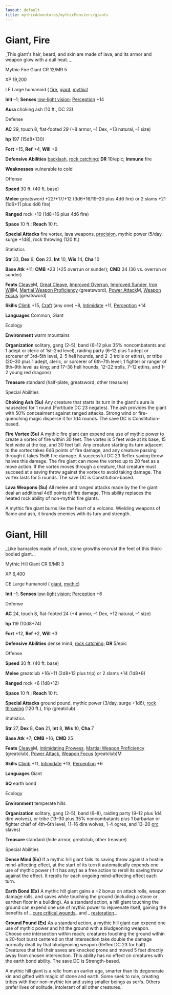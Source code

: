 ```yaml
---
layout: default
title: mythicAdventures/mythicMonsters/giants
---
```

# Giant, Fire

_This giant's hair, beard, and skin are made of lava, and its armor and weapon glow with a dull heat. _

Mythic Fire Giant CR 12/MR 5

XP 19,200

LE Large humanoid ( [fire](monsters/creatureTypes#_fire-subtype), [giant](monsters/creatureTypes#_giant-subtype), [mythic](mythicAdventures/mythicMonsters#_mythic-subtype))

**Init** –1; **Senses** [low-light vision](monsters/universalMonsterRules#_low-light-vision); [Perception](skills/perception#_perception) +14

**Aura** choking ash (10 ft., DC 23)

Defense

**AC** 29, touch 8, flat-footed 29 (+8 armor, –1 Dex, +13 natural, –1 size)

**hp** 197 (15d8+130)

**Fort** +15, **Ref** +4, **Will** +9

**Defensive Abilities** [backlash](mythicAdventures/mythicHeroes/champion#_blacklash), [rock catching](monsters/universalMonsterRules#_rock-catching); **DR** 10/epic; **Immune** fire

**Weaknesses** vulnerable to cold

Offense

**Speed** 30 ft. (40 ft. base)

**Melee** greatsword +22/+17/+12 (3d6+16/19–20 plus 4d6 fire) or 2 slams +21 (1d6+11 plus 4d6 fire)

**Ranged** rock +10 (1d8+16 plus 4d6 fire)

**Space** 10 ft.; **Reach** 10 ft.

**Special Attacks** fire vortex, lava weapons, [precision](mythicAdventures/mythicHeroes/champion#_precision), mythic power (5/day, surge +1d8), rock throwing (120 ft.)

Statistics

**Str** 33, **Dex** 9, **Con** 23, **Int** 10, **Wis** 14, **Cha** 10

**Base Atk** +11; **CMB** +23 (+25 overrun or sunder); **CMD** 34 (36 vs. overrun or sunder)

**Feats** [Cleave](mythicAdventures/mythicFeats#_cleave-mythic)M, [Great Cleave](feats#_great-cleave), [Improved Overrun](feats#_improved-overrun), [Improved Sunder](feats#_improved_sunder), [Iron Will](mythicAdventures/mythicFeats#_iron-will-mythic)M, [Martial Weapon Proficiency](feats#_martial-weapon-proficiency) (greatsword), [Power Attack](mythicAdventures/mythicFeats#_power-attack-mythic)M, [Weapon Focus](feats#_weapon-focus) (greatsword)

**Skills** [Climb](skills/climb#_climb) +15, [Craft](skills/craft#_craft) (any one) +8, [Intimidate](skills/intimidate#_intimidate) +11, [Perception](skills/perception#_perception) +14

**Languages** Common, Giant

Ecology

**Environment** warm mountains

**Organization** solitary, gang (2–5), band (6–12 plus 35% noncombatants and 1 adept or cleric of 1st–2nd level), raiding party (6–12 plus 1 adept or sorcerer of 3rd–5th level, 2–5 hell hounds, and 2–3 trolls or ettins), or tribe (20–30 plus 1 adept, cleric, or sorcerer of 6th–7th level; 1 fighter or ranger of 8th–9th level as king; and 17–38 hell hounds, 12–22 trolls, 7–12 ettins, and 1–2 young red dragons)

**Treasure** standard (half-plate, greatsword, other treasure)

Special Abilities

**Choking Ash (Su)** Any creature that starts its turn in the giant's aura is nauseated for 1 round (Fortitude DC 23 negates). The ash provides the giant with 50% concealment against ranged attacks. Strong wind or fire-quenching magic disperse it for 1d4 rounds. The save DC is Constitution-based.

**Fire Vortex (Su)** A mythic fire giant can expend one use of mythic power to create a vortex of fire within 30 feet. The vortex is 5 feet wide at its base, 15 feet wide at the top, and 30 feet tall. Any creature starting its turn adjacent to the vortex takes 6d6 points of fire damage, and any creature passing through it takes 15d6 fire damage. A successful DC 23 Reflex saving throw halves this damage. The fire giant can move the vortex up to 20 feet as a move action. If the vortex moves through a creature, that creature must succeed at a saving throw against the vortex to avoid taking damage. The vortex lasts for 5 rounds. The save DC is Constitution-based.

**Lava Weapons (Su)** All melee and ranged attacks made by the fire giant deal an additional 4d6 points of fire damage. This ability replaces the heated rock ability of non-mythic fire giants.

A mythic fire giant burns like the heart of a volcano. Wielding weapons of flame and ash, it brands enemies with its fury and strength.

# Giant, Hill

_Like barnacles made of rock, stone growths encrust the feet of this thick-bodied giant. _

Mythic Hill Giant CR 9/MR 3

XP 6,400

CE Large humanoid ( [giant](monsters/creatureTypes#_giant-subtype), [mythic](mythicAdventures/mythicMonsters#_mythic-subtype))

**Init** –1; **Senses** [low-light vision](monsters/universalMonsterRules#_low-light-vision); [Perception](skills/perception#_perception) +6

Defense

**AC** 24, touch 8, flat-footed 24 (+4 armor, –1 Dex, +12 natural, –1 size)

**hp** 119 (10d8+74)

**Fort** +12, **Ref** +2, **Will** +3

**Defensive Abilities** dense mind, [rock catching](monsters/universalMonsterRules#_rock-catching); **DR** 5/epic

Offense

**Speed** 30 ft. (40 ft. base)

**Melee** greatclub +16/+11 (2d8+12 plus trip) or 2 slams +14 (1d8+8)

**Ranged** rock +6 (1d8+12)

**Space** 10 ft.; **Reach** 10 ft.

**Special Attacks** ground pound, mythic power (3/day, surge +1d6), [rock throwing](monsters/universalMonsterRules#_rock-throwing) (120 ft.), trip (greatclub)

Statistics

**Str** 27, **Dex** 8, **Con** 21, **Int** 8, **Wis** 10, **Cha** 7

**Base Atk** +7; **CMB** +16; **CMD** 25

**Feats** [Cleave](mythicAdventures/mythicFeats#_cleave-mythic)M, [Intimidating Prowess](feats#_intimidating-prowess), [Martial Weapon Proficiency](feats#_martial-weapon-proficiency) (greatclub), [Power Attack](feats#_power-attack), [Weapon Focus](feats#_weapon-focus) (greatclub)M

**Skills** [Climb](skills/climb#_climb) +11, [Intimidate](skills/intimidate#_intimidate) +13, [Perception](skills/perception#_perception) +6

**Languages** Giant

**SQ** earth bond

Ecology

**Environment** temperate hills

**Organization** solitary, gang (2–5), band (6–8), raiding party (9–12 plus 1d4 dire wolves), or tribe (13–30 plus 35% noncombatants plus 1 barbarian or fighter chief of 4th–6th level, 11–16 dire wolves, 1–4 ogres, and 13–20 [orc](monsters/creatureTypes#_orc-subtype) slaves)

**Treasure** standard (hide armor, greatclub, other treasure)

Special Abilities

**Dense Mind (Ex)** If a mythic hill giant fails its saving throw against a hostile mind-affecting effect, at the start of its turn it automatically expends one use of mythic power (if it has any) as a free action to reroll its saving throw against the effect. It rerolls for each ongoing mind-affecting effect each turn.

**Earth Bond (Ex)** A mythic hill giant gains a +2 bonus on attack rolls, weapon damage rolls, and saves while touching the ground (including a stone or earthen floor in a building). As a standard action, a hill giant touching the ground can expend one use of mythic power to rejuvenate itself, gaining the benefits of _ [cure critical wounds](spells/cureCriticalWounds#_cure-critical-wounds)_ and _ [restoration](spells/restoration#_restoration)_.

**Ground Pound (Ex)** As a standard action, a mythic hill giant can expend one use of mythic power and hit the ground with a bludgeoning weapon. Choose one intersection within reach; creatures touching the ground within a 20-foot burst centered on that intersection take double the damage normally dealt by that bludgeoning weapon (Reflex DC 23 for half). Creatures that fail their saves are knocked prone and moved 5 feet directly away from chosen intersection. This ability has no effect on creatures with the earth bond ability. The save DC is Strength-based.

A mythic hill giant is a relic from an earlier age, smarter than its degenerate kin and gifted with magic of stone and earth. Some seek to rule, creating tribes with their non-mythic kin and using smaller beings as serfs. Others prefer lives of solitude, intolerant of all other creatures.

